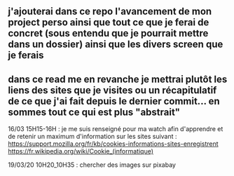 ## j'ajouterai dans ce repo l'avancement de mon project perso ainsi que tout ce que je ferai de concret (sous entendu que je pourrait mettre dans un dossier) ainsi que les divers screen que je ferais

## dans ce read me en revanche je mettrai plutôt les liens des sites que je visites ou un récapitulatif de ce que j'ai fait depuis le dernier commit... en sommes tout ce qui est plus "abstrait"

16/03 15H15-16H : je me suis renseigné pour ma watch afin d'apprendre et de retenir un maximum d'information sur les sites suivant : https://support.mozilla.org/fr/kb/cookies-informations-sites-enregistrent 
https://fr.wikipedia.org/wiki/Cookie_(informatique)


19/03/20 10H20_10H35 : chercher des images sur pixabay